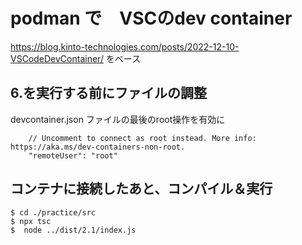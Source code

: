 # podman で　VSCのdev container 
https://blog.kinto-technologies.com/posts/2022-12-10-VSCodeDevContainer/ をベース

## 6.を実行する前にファイルの調整
devcontainer.json ファイルの最後のroot操作を有効に
```
	// Uncomment to connect as root instead. More info: https://aka.ms/dev-containers-non-root.
	"remoteUser": "root"
  ```

## コンテナに接続したあと、コンパイル＆実行
```
$ cd ./practice/src
$ npx tsc
$  node ../dist/2.1/index.js
```
